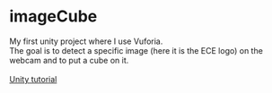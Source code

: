 # imageCube

My first unity project where I use Vuforia.<br>
The goal is to detect a specific image (here it is the ECE logo) on the webcam and to put a cube on it.<br>
<br>
<a href="https://docs.unity3d.com/2018.3/Documentation/Manual/vuforia_get_started.html">Unity tutorial</a>